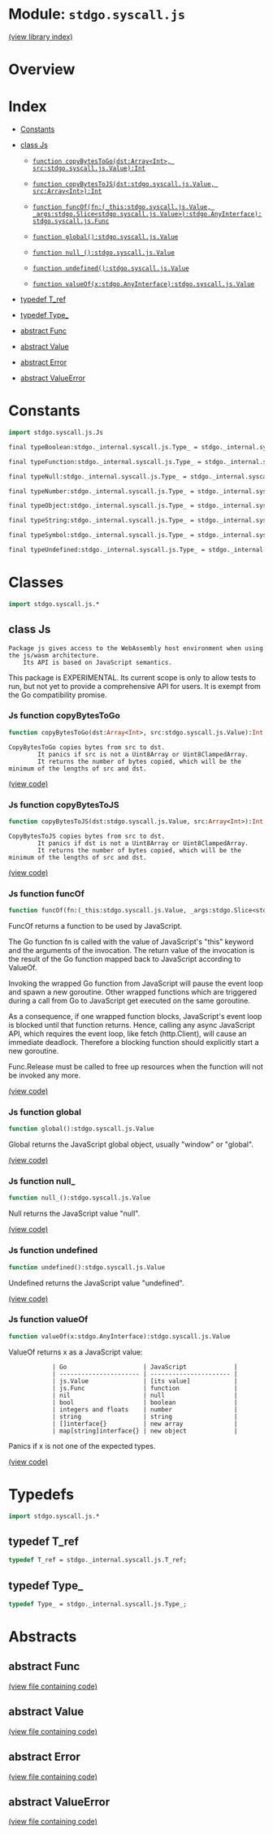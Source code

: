 # Module: `stdgo.syscall.js`

[(view library index)](../../stdgo.md)


# Overview


# Index


- [Constants](<#constants>)

- [class Js](<#class-js>)

  - [`function copyBytesToGo(dst:Array<Int>, src:stdgo.syscall.js.Value):Int`](<#js-function-copybytestogo>)

  - [`function copyBytesToJS(dst:stdgo.syscall.js.Value, src:Array<Int>):Int`](<#js-function-copybytestojs>)

  - [`function funcOf(fn:(_this:stdgo.syscall.js.Value, _args:stdgo.Slice<stdgo.syscall.js.Value>):stdgo.AnyInterface):stdgo.syscall.js.Func`](<#js-function-funcof>)

  - [`function global():stdgo.syscall.js.Value`](<#js-function-global>)

  - [`function null_():stdgo.syscall.js.Value`](<#js-function-null_>)

  - [`function undefined():stdgo.syscall.js.Value`](<#js-function-undefined>)

  - [`function valueOf(x:stdgo.AnyInterface):stdgo.syscall.js.Value`](<#js-function-valueof>)

- [typedef T\_ref](<#typedef-t_ref>)

- [typedef Type\_](<#typedef-type_>)

- [abstract Func](<#abstract-func>)

- [abstract Value](<#abstract-value>)

- [abstract Error](<#abstract-error>)

- [abstract ValueError](<#abstract-valueerror>)

# Constants


```haxe
import stdgo.syscall.js.Js
```


```haxe
final typeBoolean:stdgo._internal.syscall.js.Type_ = stdgo._internal.syscall.js.Js.typeBoolean
```


```haxe
final typeFunction:stdgo._internal.syscall.js.Type_ = stdgo._internal.syscall.js.Js.typeFunction
```


```haxe
final typeNull:stdgo._internal.syscall.js.Type_ = stdgo._internal.syscall.js.Js.typeNull
```


```haxe
final typeNumber:stdgo._internal.syscall.js.Type_ = stdgo._internal.syscall.js.Js.typeNumber
```


```haxe
final typeObject:stdgo._internal.syscall.js.Type_ = stdgo._internal.syscall.js.Js.typeObject
```


```haxe
final typeString:stdgo._internal.syscall.js.Type_ = stdgo._internal.syscall.js.Js.typeString
```


```haxe
final typeSymbol:stdgo._internal.syscall.js.Type_ = stdgo._internal.syscall.js.Js.typeSymbol
```


```haxe
final typeUndefined:stdgo._internal.syscall.js.Type_ = stdgo._internal.syscall.js.Js.typeUndefined
```


# Classes


```haxe
import stdgo.syscall.js.*
```


## class Js


```
Package js gives access to the WebAssembly host environment when using the js/wasm architecture.
    Its API is based on JavaScript semantics.
```

This package is EXPERIMENTAL. Its current scope is only to allow tests to run, but not yet to provide a
comprehensive API for users. It is exempt from the Go compatibility promise.  

### Js function copyBytesToGo


```haxe
function copyBytesToGo(dst:Array<Int>, src:stdgo.syscall.js.Value):Int
```


```
CopyBytesToGo copies bytes from src to dst.
        It panics if src is not a Uint8Array or Uint8ClampedArray.
        It returns the number of bytes copied, which will be the minimum of the lengths of src and dst.
```
[\(view code\)](<./Js.hx#L377>)


### Js function copyBytesToJS


```haxe
function copyBytesToJS(dst:stdgo.syscall.js.Value, src:Array<Int>):Int
```


```
CopyBytesToJS copies bytes from src to dst.
        It panics if dst is not a Uint8Array or Uint8ClampedArray.
        It returns the number of bytes copied, which will be the minimum of the lengths of src and dst.
```
[\(view code\)](<./Js.hx#L386>)


### Js function funcOf


```haxe
function funcOf(fn:(_this:stdgo.syscall.js.Value, _args:stdgo.Slice<stdgo.syscall.js.Value>):stdgo.AnyInterface):stdgo.syscall.js.Func
```



FuncOf returns a function to be used by JavaScript.  


The Go function fn is called with the value of JavaScript's "this" keyword and the
arguments of the invocation. The return value of the invocation is
the result of the Go function mapped back to JavaScript according to ValueOf.  


Invoking the wrapped Go function from JavaScript will
pause the event loop and spawn a new goroutine.
Other wrapped functions which are triggered during a call from Go to JavaScript
get executed on the same goroutine.  


As a consequence, if one wrapped function blocks, JavaScript's event loop
is blocked until that function returns. Hence, calling any async JavaScript
API, which requires the event loop, like fetch \(http.Client\), will cause an
immediate deadlock. Therefore a blocking function should explicitly start a
new goroutine.  


Func.Release must be called to free up resources when the function will not be invoked any more.  

[\(view code\)](<./Js.hx#L331>)


### Js function global


```haxe
function global():stdgo.syscall.js.Value
```



Global returns the JavaScript global object, usually "window" or "global".  

[\(view code\)](<./Js.hx#L350>)


### Js function null\_


```haxe
function null_():stdgo.syscall.js.Value
```



Null returns the JavaScript value "null".  

[\(view code\)](<./Js.hx#L344>)


### Js function undefined


```haxe
function undefined():stdgo.syscall.js.Value
```



Undefined returns the JavaScript value "undefined".  

[\(view code\)](<./Js.hx#L338>)


### Js function valueOf


```haxe
function valueOf(x:stdgo.AnyInterface):stdgo.syscall.js.Value
```



ValueOf returns x as a JavaScript value:  

```
        	| Go                     | JavaScript             |
        	| ---------------------- | ---------------------- |
        	| js.Value               | [its value]            |
        	| js.Func                | function               |
        	| nil                    | null                   |
        	| bool                   | boolean                |
        	| integers and floats    | number                 |
        	| string                 | string                 |
        	| []interface{}          | new array              |
        	| map[string]interface{} | new object             |
```

Panics if x is not one of the expected types.  

[\(view code\)](<./Js.hx#L369>)


# Typedefs


```haxe
import stdgo.syscall.js.*
```


## typedef T\_ref


```haxe
typedef T_ref = stdgo._internal.syscall.js.T_ref;
```


## typedef Type\_


```haxe
typedef Type_ = stdgo._internal.syscall.js.Type_;
```


# Abstracts


## abstract Func


[\(view file containing code\)](<./Js.hx>)


## abstract Value


[\(view file containing code\)](<./Js.hx>)


## abstract Error


[\(view file containing code\)](<./Js.hx>)


## abstract ValueError


[\(view file containing code\)](<./Js.hx>)


